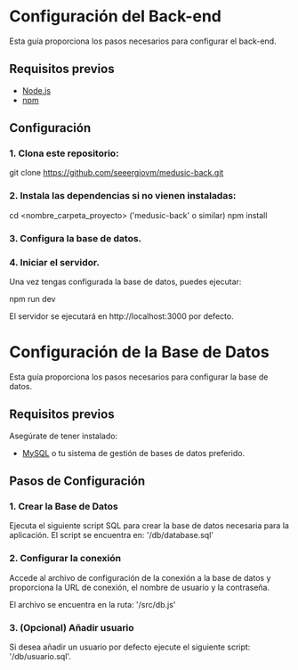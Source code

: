 # Configuración del Back-end

Esta guía proporciona los pasos necesarios para configurar el back-end.

## Requisitos previos

- [Node.js](https://nodejs.org/)
- [npm](https://www.npmjs.com/)

## Configuración

### 1. Clona este repositorio:

  git clone https://github.com/seeergiovm/medusic-back.git

### 2. Instala las dependencias si no vienen instaladas:

  cd <nombre_carpeta_proyecto> ('medusic-back' o similar)
  npm install

### 3. Configura la base de datos.

### 4. Iniciar el servidor.

Una vez tengas configurada la base de datos, puedes ejecutar:
  
  npm run dev

El servidor se ejecutará en http://localhost:3000 por defecto.



# Configuración de la Base de Datos

Esta guía proporciona los pasos necesarios para configurar la base de datos.

## Requisitos previos

Asegúrate de tener instalado:
- [MySQL](https://www.mysql.com/) o tu sistema de gestión de bases de datos preferido.

## Pasos de Configuración

### 1. Crear la Base de Datos

Ejecuta el siguiente script SQL para crear la base de datos necesaria para la aplicación.
El script se encuentra en: '/db/database.sql'

### 2. Configurar la conexión

Accede al archivo de configuración de la conexión a la base de datos y proporciona la URL
de conexión, el nombre de usuario y la contraseña.

El archivo se encuentra en la ruta: '/src/db.js'

### 3. (Opcional) Añadir usuario

Si desea añadir un usuario por defecto ejecute el siguiente script: '/db/usuario.sql'.